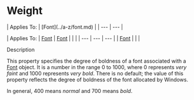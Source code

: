 




<h1 class="heading"><span class="name">Weight</span></h1>
| Applies To: | [Font](../a-z/font.md) |
| --- | ---  |

| Applies To: | [Font](../a-z/font.md) | [Font](../a-z/font.md) |  |  |
| --- | --- | ---  |
| [Font](../a-z/font.md) |  |  |


Description


This property specifies the degree of boldness of a font associated with a [Font](../a-z/font.md) object. It is a number in the range 0 to 1000, where 0 represents *very faint* and 1000 represents *very bold*. There is no default; the value of this property reflects the degree of boldness of the font allocated by Windows.


In general, 400 means *normal* and 700 means *bold*.




